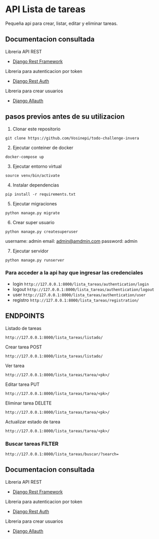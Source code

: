 # API Lista de tareas

Pequeña api para crear, listar, editar y eliminar tareas.

## Documentacion consultada

Libreria API REST

- [Django Rest Framework](https://www.django-rest-framework.org/)

Libreria para autenticacion por token

- [Django Rest Auth](https://dj-rest-auth.readthedocs.io/en/latest/)

Libreria para crear usuarios

- [Django Allauth](https://django-allauth.readthedocs.io/en/latest/index.html)

## pasos previos antes de su utilizacion

1. Clonar este repositorio

`git clone https://github.com/Vosinepi/todo-challenge-invera`

2. Ejecutar conteiner de docker

`docker-compose up`

3. Ejecutar entorno virtual

`source venv/bin/activate`

4. Instalar dependencias

`pip install -r requirements.txt`

5. Ejecutar migraciones

`python manage.py migrate`

6. Crear super usuario

`python manage.py createsuperuser`

username: admin
email: admin@amdmin.com
password: admin

7. Ejecutar servidor

`python manage.py runserver`

### Para acceder a la api hay que ingresar las credenciales

- login
  `http://127.0.0.1:8000/lista_tareas/authentication/login`
- logout
  `http://127.0.0.1:8000/lista_tareas/authentication/logout`
- user
  `http://127.0.0.1:8000/lista_tareas/authentication/user`
- registro
  `http://127.0.0.1:8000/lista_tareas/registration/`

## ENDPOINTS

Listado de tareas

`http://127.0.0.1:8000/lista_tareas/listado/`

Crear tarea POST

`http://127.0.0.1:8000/lista_tareas/listado/`

Ver tarea

`http://127.0.0.1:8000/lista_tareas/tarea/<pk>/`

Editar tarea PUT

`http://127.0.0.1:8000/lista_tareas/tarea/<pk>/`

Eliminar tarea DELETE

`http://127.0.0.1:8000/lista_tareas/tarea/<pk>/`

Actualizar estado de tarea

`http://127.0.0.1:8000/lista_tareas/tarea/<pk>/`

### Buscar tareas FILTER

`http://127.0.0.1:8000/lista_tareas/buscar/?search=`

## Documentacion consultada

Libreria API REST

- [Django Rest Framework](https://www.django-rest-framework.org/)

Libreria para autenticacion por token

- [Django Rest Auth](https://dj-rest-auth.readthedocs.io/en/latest/)

Libreria para crear usuarios

- [Django Allauth](https://django-allauth.readthedocs.io/en/latest/index.html)
